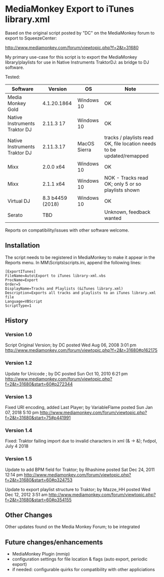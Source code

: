 # MediaMonkey Export to iTunes library.xml



Based on the original script posted by "DC" on the MediaMonkey forum to export to SqueezeCenter:

http://www.mediamonkey.com/forum/viewtopic.php?f=2&t=31680


My primary use-case for this script is to export the MediaMonkey library/playlists for use in Native Instruments TraktorDJ: as bridge to DJ software.


Tested:

| Software                      | Version   | OS          | Note                                                                    |
|-------------------------------|-----------|-------------|---------------------------------------------------------------|
| Media Monkey Gold             | 4.1.20.1864 | Windows 10 | OK                                                                     |
| Native Instruments Traktor DJ | 2.11.3 17 | Windows 10  | OK                                                                      |
| Native Instruments Traktor DJ | 2.11.3.17 | MacOS Sierra | tracks / playlists read OK, file location needs to be updated/remapped |
| Mixx                          | 2.0.0 x64 | Windows 10  | OK |
| Mixx                          | 2.1.1 x64 | Windows 10  | NOK - Tracks read OK; only 5 or so playlists shown | 
| Virtual DJ                    | 8.3 b4459 (2018) | Windows 10 | OK |
| Serato                        | TBD |              | Unknown, feedback wanted   |



Reports on compatibility/issues with other software welcome.


## Installation

The script needs to be registered in MediaMonkey to make it appear in the Reports menu.
In MM\Scripts\scripts.ini, append the following lines:

``` 
[ExportITunes]
FileName=Auto\Export to iTunes library-xml.vbs
ProcName=Export
Order=5
DisplayName=Tracks and Playlists (&iTunes library.xml)
Description=Exports all tracks and playlists to an iTunes library.xml file
Language=VBScript
ScriptType=1
```


## History

### Version 1.0
Script Original Version; by DC posted Wed Aug 06, 2008 3:01 pm
http://www.mediamonkey.com/forum/viewtopic.php?f=2&t=31680#p162175

### Version 1.2
Update for Unicode ; by DC posted Sun Oct 10, 2010 6:21 pm
http://www.mediamonkey.com/forum/viewtopic.php?f=2&t=31680&start=60#p272344

### Version 1.3
Fixed URI encoding, added Last Player; by VariableFlame posted Sun Jan 07, 2018 5:10 pm
http://www.mediamonkey.com/forum/viewtopic.php?f=2&t=31680&start=75#p441991

### Version 1.4
Fixed: Traktor failing import due to invalid characters in xml (& -> &#38;); fvdpol, July 4 2018

### Version 1.5
Update to add BPM field for Traktor; by Rhashime posted Sat Dec 24, 2011 12:14 pm
http://www.mediamonkey.com/forum/viewtopic.php?f=2&t=31680&start=60#p324753


Update to export playlist structure to Traktor; by Mazze_HH posted Wed Dec 12, 2012 3:51 am
http://www.mediamonkey.com/forum/viewtopic.php?f=2&t=31680&start=60#p354155



## Other Changes

Other updates found on the Media Monkey Forum; to be integrated


## Future changes/enhancements

- MediaMonkey Plugin (mmip)
- configuration settings for file location & flags (auto export, periodic export) 
- if needed: configurable quirks for compatibility with other appliciations



